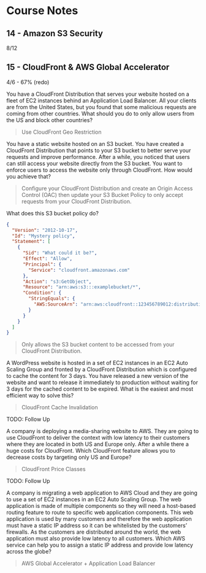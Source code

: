 # Course Notes

## 14 - Amazon S3 Security

8/12

## 15 - CloudFront & AWS Global Accelerator

4/6 - 67% (redo)

You have a CloudFront Distribution that serves your website hosted on a fleet of EC2 instances behind an Application Load Balancer. All your clients are from the United States, but you found that some malicious requests are coming from other countries. What should you do to only allow users from the US and block other countries?

> Use CloudFront Geo Restriction

You have a static website hosted on an S3 bucket. You have created a CloudFront Distribution that points to your S3 bucket to better serve your requests and improve performance. After a while, you noticed that users can still access your website directly from the S3 bucket. You want to enforce users to access the website only through CloudFront. How would you achieve that?

> Configure your CloudFront Distribution and create an Origin Access Control (OAC) then update your S3 Bucket Policy to only accept requests from your CloudFront Distribution.

What does this S3 bucket policy do?

```json
{
  "Version": "2012-10-17",
  "Id": "Mystery policy",
  "Statement": [
    {
      "Sid": "What could it be?",
      "Effect": "Allow",
      "Principal": {
        "Service": "cloudfront.amazonaws.com"
      },
      "Action": "s3:GetObject",
      "Resource": "arn:aws:s3:::examplebucket/*",
      "Condition": {
        "StringEquals": {
          "AWS:SourceArn": "arn:aws:cloudfront::123456789012:distribution/EDFDVBD6EXAMPLE"
        }
      }
    }
  ]
}
```

> Only allows the S3 bucket content to be accessed from your CloudFront Distribution.

A WordPress website is hosted in a set of EC2 instances in an EC2 Auto Scaling Group and fronted by a CloudFront Distribution which is configured to cache the content for 3 days. You have released a new version of the website and want to release it immediately to production without waiting for 3 days for the cached content to be expired. What is the easiest and most efficient way to solve this?

> CloudFront Cache Invalidation

TODO: Follow Up

A company is deploying a media-sharing website to AWS. They are going to use CloudFront to deliver the context with low latency to their customers where they are located in both US and Europe only. After a while there a huge costs for CloudFront. Which CloudFront feature allows you to decrease costs by targeting only US and Europe?

> CloudFront Price Classes

TODO: Follow Up

A company is migrating a web application to AWS Cloud and they are going to use a set of EC2 instances in an EC2 Auto Scaling Group. The web application is made of multiple components so they will need a host-based routing feature to route to specific web application components. This web application is used by many customers and therefore the web application must have a static IP address so it can be whitelisted by the customers’ firewalls. As the customers are distributed around the world, the web application must also provide low latency to all customers. Which AWS service can help you to assign a static IP address and provide low latency across the globe?

> AWS Global Accelerator + Application Load Balancer

